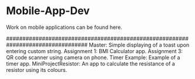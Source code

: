 # Mobile-App-Dev
Work on mobile applications can be found here. 

#################################################################################
Master: Simple displaying of a toast upon entering custom string.
Assignment 1: BMI Calculator app.
Assignment 3: QR code scanner using camera on phone.
Timer Example: Example of a timer app.
MiniProjectResistor: An app to calculate the resistance of a resistor using its colours.
